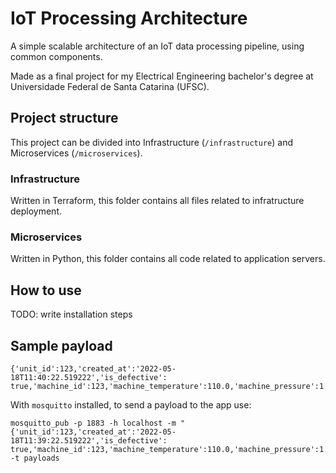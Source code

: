 # IoT Processing Architecture

A simple scalable architecture of an IoT data processing pipeline, using
common components.

Made as a final project for my Electrical Engineering bachelor's degree at
Universidade Federal de Santa Catarina (UFSC).

## Project structure

This project can be divided into Infrastructure (`/infrastructure`) and Microservices (`/microservices`).

### Infrastructure

Written in Terraform, this folder contains all files related to infratructure
deployment.

### Microservices

Written in Python, this folder contains all code related to application servers.

## How to use

TODO: write installation steps


## Sample payload
```
{'unit_id':123,'created_at':'2022-05-18T11:40:22.519222','is_defective': true,'machine_id':123,'machine_temperature':110.0,'machine_pressure':1.2}
```

With `mosquitto` installed, to send a payload to the app use:

```
mosquitto_pub -p 1883 -h localhost -m "{'unit_id':123,'created_at':'2022-05-18T11:39:22.519222','is_defective': true,'machine_id':123,'machine_temperature':110.0,'machine_pressure':1.2}" -t payloads
```

